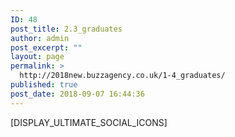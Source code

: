 ```yaml
---
ID: 48
post_title: 2.3_graduates
author: admin
post_excerpt: ""
layout: page
permalink: >
  http://2018new.buzzagency.co.uk/1-4_graduates/
published: true
post_date: 2018-09-07 16:44:36
---
```

[DISPLAY_ULTIMATE_SOCIAL_ICONS]